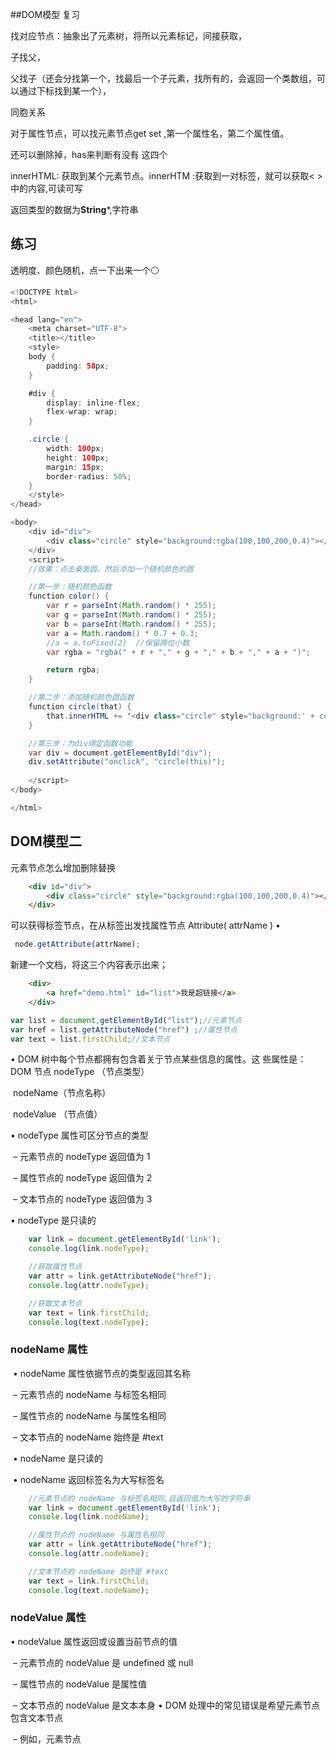 ##DOM模型 复习

找对应节点：抽象出了元素树，将所以元素标记，间接获取，

子找父，

父找子（还会分找第一个，找最后一个子元素，找所有的，会返回一个类数组，可以通过下标找到某一个），

同胞关系

对于属性节点，可以找元素节点get set ,第一个属性名，第二个属性值。

还可以删除掉，has来判断有没有   这四个

innerHTML:    获取到某个元素节点。innerHTM :获取到一对标签，就可以获取<  >中的内容,可读可写

返回类型的数据为**String***,字符串

## 练习

透明度、颜色随机，点一下出来一个⚪

```java
<!DOCTYPE html>
<html>

<head lang="en">
    <meta charset="UTF-8">
    <title></title>
    <style>
    body {
        padding: 50px;
    }

    #div {
        display: inline-flex;
        flex-wrap: wrap;
    }

    .circle {
        width: 100px;
        height: 100px;
        margin: 15px;
        border-radius: 50%;
    }
    </style>
</head>

<body>
    <div id="div">
        <div class="circle" style="background:rgba(100,100,200,0.4)"></div>
    </div>
    <script>
    //效果：点击桌面圆，然后添加一个随机颜色的圆

    //第一步：随机颜色函数
    function color() {
        var r = parseInt(Math.random() * 255);
        var g = parseInt(Math.random() * 255);
        var b = parseInt(Math.random() * 255);
        var a = Math.random() * 0.7 + 0.3;
        //a = a.toFixed(2)  //保留两位小数
        var rgba = "rgba(" + r + "," + g + "," + b + "," + a + ")";

        return rgba;
    }

    //第二步：添加随机颜色圆函数
    function circle(that) {
        that.innerHTML += '<div class="circle" style="background:' + color() + '"></div>';//字符串拼接
    }

    //第三步：为div绑定函数功能
    var div = document.getElementById("div");
    div.setAttribute("onclick", "circle(this)");
    
    </script>
</body>

</html>
```

## DOM模型二

元素节点怎么增加删除替换

```html
    <div id="div">
        <div class="circle" style="background:rgba(100,100,200,0.4)"></div>
    </div>
```

可以获得标签节点，在从标签出发找属性节点 Attribute( attrName ) • 

```js
 node.getAttribute(attrName);
```

新建一个文档，将这三个内容表示出来；

```html
	<div>
		<a href="demo.html" id="list">我是超链接</a>
	</div>
```

```js
var list = document,getElementById("list");//元素节点
var href = list.getAttributeNode("href") ;//属性节点
var text = list.firstChild;//文本节点
```



• DOM 树中每个节点都拥有包含着关亍节点某些信息的属性。这 些属性是： 
 DOM 节点 
	nodeType  （节点类型）

​	 nodeName（节点名称）

​	 nodeValue （节点值） 

• nodeType 属性可区分节点的类型 

​	– 元素节点的 nodeType 返回值为 1 

​	– 属性节点的 nodeType 返回值为 2 

​	– 文本节点的 nodeType 返回值为 3 

• nodeType 是只读的 

```js
    var link = document.getElementById('link');
    console.log(link.nodeType);

    //获取属性节点
    var attr = link.getAttributeNode("href");
    console.log(attr.nodeType);

    //获取文本节点
    var text = link.firstChild;
    console.log(text.nodeType);
```

### nodeName 属性

​	• nodeName 属性依据节点的类型返回其名称 

​		– 元素节点的 nodeName 与标签名相同 

​		– 属性节点的 nodeName 与属性名相同 

​		– 文本节点的 nodeName 始终是 #text 

​	• nodeName 是只读的 

​	• nodeName 返回标签名为大写标签名 

```js
    //元素节点的 nodeName 与标签名相同,且返回值为大写的字符串
    var link = document.getElementById('link');
    console.log(link.nodeName);

    //属性节点的 nodeName 与属性名相同
    var attr = link.getAttributeNode("href");
    console.log(attr.nodeName);

    //文本节点的 nodeName 始终是 #text
    var text = link.firstChild;
    console.log(text.nodeName);
```

### nodeValue 属性

• nodeValue 属性返回或设置当前节点的值  

​	– 元素节点的 nodeValue 是 undefined 或 null

​	 – 属性节点的 nodeValue 是属性值

​	 – 文本节点的 nodeValue 是文本本身 • DOM 处理中的常见错误是希望元素节点包含文本节点 

​	– 例如<title>DOM 教程</title>，元素节点 <title>，包含值为 "DOM 教程" 的文本节点。 

​	– 可通过节点的 innerHTML 属性来访问文本节点的值。 

 ```js
    // nodeName 是可读可写的

    //元素节点的 nodeValue 是 undefined 或 null
    var link = document.getElementById('link');
    console.log(link.nodeValue);

    //属性节点的 nodeValue 是属性值
    var attr = link.getAttributeNode("href");
    console.log(attr.nodeValue);

    //文本节点的 nodeName 始终是 #text
    var text = link.firstChild;
    console.log(text.nodeValue);

    //修改文本内容
    //text.nodeValue="我是百度超链接";
 ```



### ## DOM 节点操作

```html
<!DOCTYPE html>
<html>
<head lang="en">
    <meta charset="UTF-8">
    <title>创建元素节点和文本节点</title>
    <link rel="stylesheet" type="text/css" href="css/8-5.css">
</head>
<body>
<div>
    <h1>请选择</h1>
    <p>我喜欢的水果:</p>
    <ul id="fruit">
        <li>百香果</li>
        <li>山竹</li>
        <li>火龙果</li>
        <li>猕猴桃</li>
    </ul>
</div>
<script>
    //第一步：创建节点


    //创建一个元素节点
    var li = document.createElement("li");

    //创建一个文本节点
    var text= document.createTextNode("柠檬");


    //创建节点后，节点不会自动呈现在代码和浏览器中
</script>
</body>
</html>
```

```html
<!DOCTYPE html>
<html>

<head lang="en">
    <meta charset="UTF-8">
    <title>练习</title>
</head>

<body>
    <ul>
        <li><a href="">我是列表第一项</a></li>
        <li><a href="">我是列表第二项</a></li>
        <li><a href="">我是列表第三项</a></li>
        <li><a href="">我是列表第五项</a></li>
    </ul>
    <script>
    //给ul 适合的位置添加
    //<li><a href="">我是列表第四项</a></li>

    //第一步 创建li元素节点
    var li = document.createElement("li");

    //第二步  创建a元素节点
    var a = document.createElement("a");
    a.setAttribute("href", "");
    a.innerHTML = "我是列表第四项";

    //第三步  添加所创建的 a 元素节点
    li.appendChild(a);

    //第四步  添加所创建的 li 元素节点
    ul.insertBefore(li, ul.lastElementChild);
    </script>
</body>

</html>
```





















